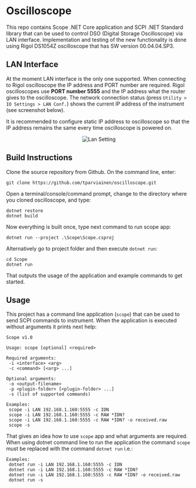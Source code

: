 # Oscilloscope
This repo contains Scope .NET Core application and SCPI .NET Standard library that can be used to control DSO (Digital Storage Oscilloscope) via LAN interface. Implementation and testing of the new functionality is done using Rigol DS1054Z oscilloscope that has SW version 00.04.04.SP3.

## LAN Interface
At the moment LAN interface is the only one supported. When connecting to Rigol oscilloscope the IP address and PORT number are required. Rigol oscilloscopes use **PORT number 5555** and the IP address what the router gives to the oscilloscope. The network connection status (press `Utility > IO Settings > LAN Conf.`) shows the current IP address of the instrument (see screenshot below).

It is recommended to configure static IP address to oscilloscope so that the IP address remains the same every time oscilloscope is powered on.

<p align="center">
  <img alt="Lan Setting" src="https://user-images.githubusercontent.com/25169598/30288342-13710bdc-9731-11e7-9d48-6c28670dd6d1.png">
</p>

## Build Instructions

Clone the source repository from Github. On the command line, enter:

```
git clone https://github.com/tparviainen/oscilloscope.git
```

Open a terminal/console/command prompt, change to the directory where you cloned oscilloscope, and type:

```
dotnet restore
dotnet build
```

Now everything is built once, type next command to run scope app:

```
dotnet run --project .\Scope\Scope.csproj
```

Alternatively go to project folder and then execute `dotnet run`:

```
cd Scope
dotnet run
```

That outputs the usage of the application and example commands to get started.

## Usage
This project has a command line application (`scope`) that can be used to send SCPI commands to instrument. When the application is executed without arguments it prints next help:

```
Scope v1.0

Usage: scope [optional] <required>

Required arguments:
 -i <interface> <arg>
 -c <command> [<arg> ...]

Optional arguments:
 -o <output-filename>
 -p <plugin-folder> [<plugin-folder> ...]
 -s (list of supported commands)

Examples:
 scope -i LAN 192.168.1.160:5555 -c IDN
 scope -i LAN 192.168.1.160:5555 -c RAW *IDN?
 scope -i LAN 192.168.1.160:5555 -c RAW *IDN? -o received.raw
 scope -s
```

That gives an idea how to use `scope` app and what arguments are required. When using dotnet command line to run the application the command `scope` must be replaced with the command `dotnet run` i.e.:

```
Examples:
 dotnet run -i LAN 192.168.1.160:5555 -c IDN
 dotnet run -i LAN 192.168.1.160:5555 -c RAW *IDN?
 dotnet run -i LAN 192.168.1.160:5555 -c RAW *IDN? -o received.raw
 dotnet run -s
```

